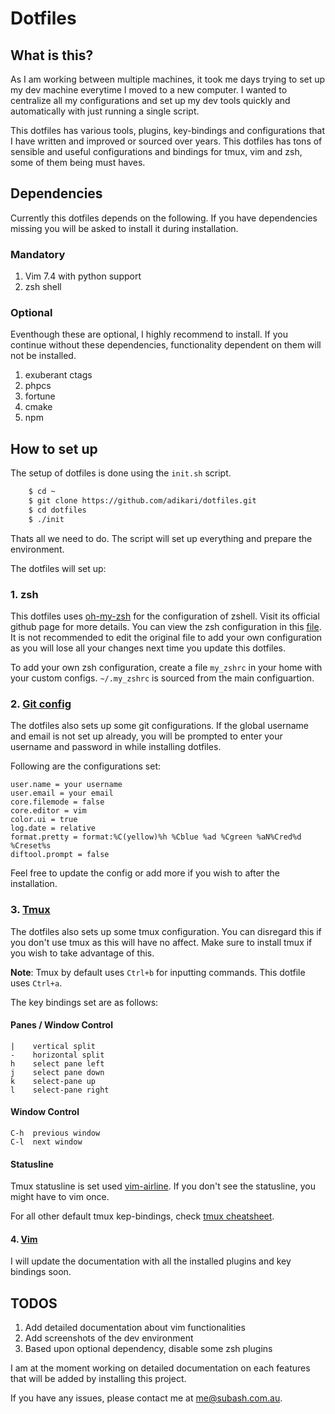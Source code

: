 # Dotfiles

## What is this?

As I am working between multiple machines, it took me days trying to set up my dev machine everytime I moved to a new computer. I wanted to centralize all my configurations and set up my dev tools quickly and automatically with just running a single script.

This dotfiles has various tools, plugins, key-bindings and configurations that I have written and improved or sourced over years. This dotfiles has tons of sensible and useful configurations and bindings for tmux, vim and zsh, some of them being must haves.

## Dependencies

Currently this dotfiles depends on the following. If you have dependencies missing you will be asked to install it during installation.

### Mandatory
1. Vim 7.4 with python support
2. zsh shell

### Optional
Eventhough these are optional, I highly recommend to install. If you continue without these dependencies, functionality dependent on them will not be installed.

1. exuberant ctags
2. phpcs
3. fortune
4. cmake
5. npm


## How to set up

The setup of dotfiles is done using the `init.sh` script.

```sh
    $ cd ~
    $ git clone https://github.com/adikari/dotfiles.git
    $ cd dotfiles
    $ ./init
```

Thats all we need to do. The script will set up everything and prepare the environment.

The dotfiles will set up:

### 1. zsh
This dotfiles uses [oh-my-zsh] for the configuration of zshell. Visit its official github page for more details. You can view the zsh configuration in this [file](https://github.com/adikari/dotfiles/blob/master/zsh/zshrc). It is not recommended to edit the original file to add your own configuration as you will lose all your changes next time you update this dotfiles.

To add your own zsh configuration, create a file `my_zshrc` in your home with your custom configs. `~/.my_zshrc` is sourced from the main configuartion.

### 2. [Git config]
The dotfiles also sets up some git configurations. If the global username and email is not set up already, you will be prompted to enter your username and password in while installing dotfiles.

Following are the configurations set:
```
user.name = your username
user.email = your email
core.filemode = false
core.editor = vim
color.ui = true
log.date = relative
format.pretty = format:%C(yellow)%h %Cblue %ad %Cgreen %aN%Cred%d %Creset%s
diftool.prompt = false
```
Feel free to update the config or add more if you wish to after the installation.

### 3. [Tmux]
The dotfiles also sets up some tmux configuration. You can disregard this if you don't use tmux as this will have no affect. Make sure to install tmux if you wish to take advantage of this.

**Note**: Tmux by default uses `Ctrl+b` for inputting commands. This dotfile uses `Ctrl+a`.

The key bindings set are as follows:

#### Panes / Window Control
```
|    vertical split
-    horizontal split
h    select pane left
j    select pane down
k    select-pane up
l    select-pane right
```

#### Window Control
```
C-h  previous window
C-l  next window
```

#### Statusline
Tmux statusline is set used [vim-airline]. If you don't see the statusline, you might have to vim once.

For all other default tmux kep-bindings, check [tmux cheatsheet](https://gist.github.com/MohamedAlaa/2961058).

#### 4. [Vim]
I will update the documentation with all the installed plugins and key bindings soon.

## TODOS
1. Add detailed documentation about vim functionalities
2. Add screenshots of the dev environment
2. Based upon optional dependency, disable some zsh plugins


I am at the moment working on detailed documentation on each features that will be added by installing this project.

If you have any issues, please contact me at me@subash.com.au.

[vim-airline]: https://github.com/vim-airline/vim-airline
[oh-my-zsh]: https://github.com/robbyrussell/oh-my-zsh
[Vim]: http://www.vim.org/
[Git config]: http://git-scm.com/docs/git-config
[Tmux]: https://tmux.github.io/
